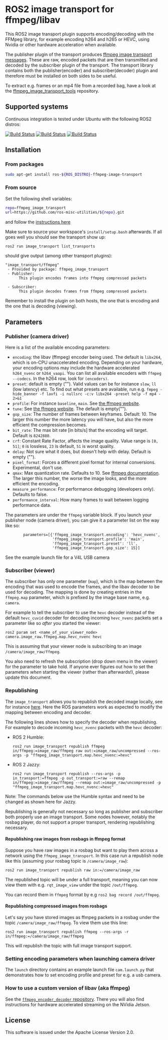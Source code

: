 # ROS2 image transport for ffmpeg/libav

This ROS2 image transport plugin supports encoding/decoding with the FFMpeg
library, for example encoding h264 and h265 or HEVC, using
Nvidia or other hardware acceleration when available.

The publisher plugin of the transport produces 
[ffmpeg image transport messages](https://github.com/ros-misc-utilities/ffmpeg_image_transport_msgs/).
These are raw, encoded packets that are then transmitted and decoded by the
subscriber plugin of the transport. The transport library 
contains both the publisher(encoder) and subscriber(decoder) plugin
and therefore must be installed on both sides to be useful.

To extract e.g. frames or an mp4 file from a recorded bag, have a look at the
[ffmpeg\_image\_transport\_tools](https://github.com/ros-misc-utilities/ffmpeg_image_transport_tools) repository.

## Supported systems

Continuous integration is tested under Ubuntu with the following ROS2 distros:

 [![Build Status](https://build.ros2.org/buildStatus/icon?job=Hdev__ffmpeg_image_transport__ubuntu_jammy_amd64&subject=Humble)](https://build.ros2.org/job/Hdev__ffmpeg_image_transport__ubuntu_jammy_amd64/)
 [![Build Status](https://build.ros2.org/buildStatus/icon?job=Jdev__ffmpeg_image_transport__ubuntu_noble_amd6464&subject=Jazzy)](https://build.ros2.org/job/Jdev__ffmpeg_image_transport__ubuntu_noble_amd64/)
 [![Build Status](https://build.ros2.org/buildStatus/icon?job=Rdev__ffmpeg_image_transport__ubuntu_noble_amd64&subject=Rolling)](https://build.ros2.org/job/Rdev__ffmpeg_image_transport__ubuntu_noble_amd64/)


## Installation

### From packages

```bash
sudo apt-get install ros-${ROS_DISTRO}-ffmpeg-image-transport
```

### From source

Set the following shell variables:
```bash
repo=ffmpeg_image_transport
url=https://github.com/ros-misc-utilities/${repo}.git
```
and follow the [instructions here](https://github.com/ros-misc-utilities/.github/blob/master/docs/build_ros_repository.md)

Make sure to source your workspace's ``install/setup.bash`` afterwards.
If all goes well you should see the transport show up:

```
ros2 run image_transport list_transports
```

should give output (among other transport plugins):

```text
"image_transport/ffmpeg"
 - Provided by package: ffmpeg_image_transport
 - Publisher: 
      This plugin encodes frames into ffmpeg compressed packets
    
 - Subscriber: 
      This plugin decodes frames from ffmpeg compressed packets
```

Remember to install the plugin on both hosts, the one that is encoding and
the one that is decoding (viewing).

## Parameters

### Publisher (camera driver)

Here is a list of the available encoding parameters:

- ``encoding``: the libav (ffmpeg) encoder being used. The default is ``libx264``, which is on-CPU unaccelerated encoding.
  Depending on your hardware, your encoding options may include the hardware accelerated ``h264_nvenc`` or ``h264_vaapi``.
  You can list all available encoders with ``ffmpeg --codecs``. In the h264 row, look for ``(encoders)``.
- ``preset``: default is empty (""). Valid values can be for instance ``slow``, ``ll`` (low latency) etc.
   To find out what presets are available, run e.g.
   ``fmpeg -hide_banner -f lavfi -i nullsrc -c:v libx264 -preset help -f mp4 - 2>&1``
- ``profile``: For instance ``baseline``, ``main``. See [the ffmpeg website](https://trac.ffmpeg.org/wiki/Encode/H.264).
- ``tune``: See [the ffmpeg website](https://trac.ffmpeg.org/wiki/Encode/H.264). The default is empty("").
- ``gop_size``: The number of frames between keyframes. Default: 10.
   The larger this number the more latency you will have, but also the more efficient the compression becomes.
- ``bit_rate``: The max bit rate [in bits/s] that the encoding will target. Default is ``8242880``.
- ``crf``: Constant Rate Factor, affects the image quality. Value range is ``[0, 51]``; ``0`` is lossless, ``23`` is default, ``51`` is worst quality.
- ``delay``: Not sure what it does, but doesn't help with delay. Default is empty ("").
- ``pixel_format``: Forces a different pixel format for internal conversions. Experimental, don't use.
- ``qmax``: Max quantization rate. Defaults to 10. See [ffmpeg documentation](https://www.ffmpeg.org/ffmpeg-codecs.html).
   The larger this number, the worse the image looks, and the more efficient the encoding.
- ``measure_performance``: For performance debugging (developers only). Defaults to false.
- ``performance_interval``: How many frames to wait between logging performance data.

The parameters are under the ``ffmpeg`` variable block. If you launch
your publisher node (camera driver), you can give it a parameter list on the way like so:
```
        parameters=[{'ffmpeg_image_transport.encoding': 'hevc_nvenc',
                     'ffmpeg_image_transport.profile': 'main',
                     'ffmpeg_image_transport.preset': 'll',
                     'ffmpeg_image_transport.gop_size': 15}]
```
See the example launch file for a V4L USB camera

### Subscriber (viewer)

The subscriber has only one parameter (``map``), which is the map between the encoding that
was used to encode the frames, and the libav decoder to be used for decoding. The mapping is done by creating entries in the ``ffmpeg.map`` parameter, which is prefixed by the image base name, e.g. ``camera``.

For example to tell the subscriber to use the ``hevc`` decoder instead of the default ``hevc_cuvid``
decoder for decoding incoming ``hevc_nvenc`` packets set a parameter like so *after* you started the viewer:
```
ros2 param set <name_of_your_viewer_node> camera.image_raw.ffmpeg.map.hevc_nvenc hevc
```
This is assuming that your viewer node is subscribing to an image ``/camera/image_raw/ffmpeg``.

You also need to refresh the subscription (drop down menu in the viewer) for the parameter to take hold.
If anyone ever figures out how to set the parameters *when* starting the viewer (rather than afterwards!), please update this document.


### Republishing

The ``image_transport`` allows you to republish the decoded image locally,
see for instance [here](https://gitlab.com/boldhearts/ros2_v4l2_camera/-/blob/foxy/README.md).
Here the ROS parameters work as expected to modify the mapping between
encoding and decoder.

The following lines shows how to specify the decoder when republishing.
For example to decode incoming ``hevc_nvenc`` packets with the ``hevc`` decoder:

- ROS 2 Humble:
  ```
  ros2 run image_transport republish ffmpeg in/ffmpeg:=image_raw/ffmpeg raw out:=image_raw/uncompressed --ros-args -p "ffmpeg_image_transport.map.hevc_nvenc:=hevc"
  ```
- ROS 2 Jazzy:
  ```
  ros2 run image_transport republish --ros-args -p in_transport:=ffmpeg -p out_transport:=raw --remap in/ffmpeg:=image_raw/ffmpeg --remap out:=image_raw/uncompressed -p "ffmpeg_image_transport.map.hevc_nvenc:=hevc"
  ```

Note: The commands below use the Humble syntax and need to be changed as shown here for Jazzy.

Republishing is generally not necessary so long as publisher and subscriber both properly use
an image transport. Some nodes however, notably the rosbag player, do not support a proper transport, rendering republishing necessary.

#### Republishing raw images from rosbags in ffmpeg format

Suppose you have raw images in a rosbag but want to play them across a network using
the ``ffmpeg_image_transport``. In this case run a republish node like this
(assuming your rosbag topic is ``/camera/image_raw``):
```
ros2 run image_transport republish raw in:=/camera/image_raw
```
The republished topic will be under a full transport, meaning you can now view them with e.g. ``rqt_image_view`` under the topic ``/out/ffmpeg``.

You can record them in ``ffmpeg`` format by e.g ``ros2 bag record /out/ffmpeg``.

#### Republishing compressed images from rosbags

Let's say you have stored images as ffmpeg packets in a rosbag under the topic ``/camera/image_raw/ffmpeg``. To view them use this line:
```
ros2 run image_transport republish ffmpeg --ros-args -r in/ffmpeg:=/camera/image_raw/ffmpeg

```
This will republish the topic with full image transport support.

### Setting encoding parameters when launching camera driver

The ``launch`` directory contains an example launch file ``cam.launch.py`` that demonstrates
how to set encoding profile and preset for e.g. a usb camera.


### How to use a custom version of libav (aka ffmpeg)

See the [``ffmpeg_encoder_decoder`` repository](https://github.com/ros-misc-utilities/ffmpeg_encoder_decoder).
There you will also find instructions for hardware accelerated
streaming on the NVidia Jetson.

## License

This software is issued under the Apache License Version 2.0.

